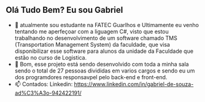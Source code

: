 

## Olá Tudo Bem? Eu sou Gabriel
- 🌱  atualmente sou estudante na FATEC Guarlhos e  Ultimamente eu venho tentando me aperfeçoar com a liguagem C#,
 visto que estou trabalhando no desenvolvimento de um software chamado TMS (Transportation Management System) da faculdade,
que visa disponibilizar esse software para alunos da unidade da Faculdade que estão no curso de Logistica. 
- 👯 Bom, esse projeto está sendo desenvolvido com toda a minha sala sendo o total de 27 pessoas divididas em varios cargos
 e  sendo eu um dos programdores responsavpel pelo back-end e front-end.
- 📫 Contados: Linkedin: https://www.linkedin.com/in/gabriel-de-souza-ad%C3%A3o-942422191/

  
